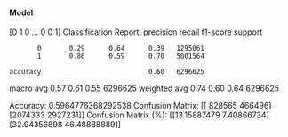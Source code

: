 #### Model
[0 1 0 ... 0 0 1]
Classification Report:
              precision    recall  f1-score   support

           0       0.29      0.64      0.39   1295061
           1       0.86      0.59      0.70   5001564

    accuracy                           0.60   6296625
   macro avg       0.57      0.61      0.55   6296625
weighted avg       0.74      0.60      0.64   6296625

Accuracy: 0.5964776368292538
Confusion Matrix:
[[ 828565  466496]
 [2074333 2927231]]
Confusion Matrix (%):
[[13.15887479  7.40866734]
 [32.94356898 46.48888889]]
